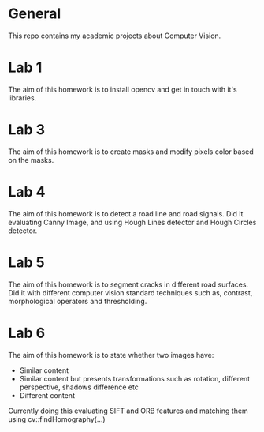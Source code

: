 # General
This repo contains my academic projects about Computer Vision.<br>

# Lab 1
The aim of this homework is to install opencv and get in touch with it's libraries.

# Lab 3
The aim of this homework is to create masks and modify pixels color based on the masks.

# Lab 4
The aim of this homework is to detect a road line and road signals. Did it evaluating Canny Image, and using Hough Lines detector and Hough Circles detector.

# Lab 5
The aim of this homework is to segment cracks in different road surfaces. Did it with different computer vision standard techniques such as, contrast, morphological operators and thresholding.

# Lab 6
The aim of this homework is to state whether two images have:<br>
* Similar content<br>
* Similar content but presents transformations such as rotation, different perspective, shadows difference etc<br>
* Different content<br>

Currently doing this evaluating SIFT and ORB features and matching them using cv::findHomography(...)
